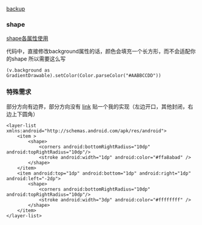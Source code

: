 
[backup](https://www.cnblogs.com/acha/articles/12313358.html)

### shape
[shape各属性使用](https://blog.csdn.net/qq_41405257/article/details/80611126)

代码中，直接修改background属性的话，颜色会填充一个长方形，而不会适配你的shape
所以需要这么写
```
(v.background as GradientDrawable).setColor(Color.parseColor("#AABBCCDD"))
```

### 特殊需求
部分方向有边界，部分方向没有 [link](https://my.oschina.net/u/937713/blog/168673)
贴一个我的实现（左边开口，其他封闭，右边上下圆角）
```
<layer-list xmlns:android="http://schemas.android.com/apk/res/android">
    <item >
        <shape>
            <corners android:bottomRightRadius="10dp" android:topRightRadius="10dp"/>
            <stroke android:width="1dp" android:color="#ffa8abad" />
        </shape>
    </item>
    <item android:top="1dp" android:bottom="1dp" android:right="1dp" android:left="-2dp">
        <shape>
            <corners android:bottomRightRadius="10dp" android:topRightRadius="10dp"/>
            <stroke android:width="3dp" android:color="#ffffffff" />
        </shape>
    </item>
</layer-list>
```